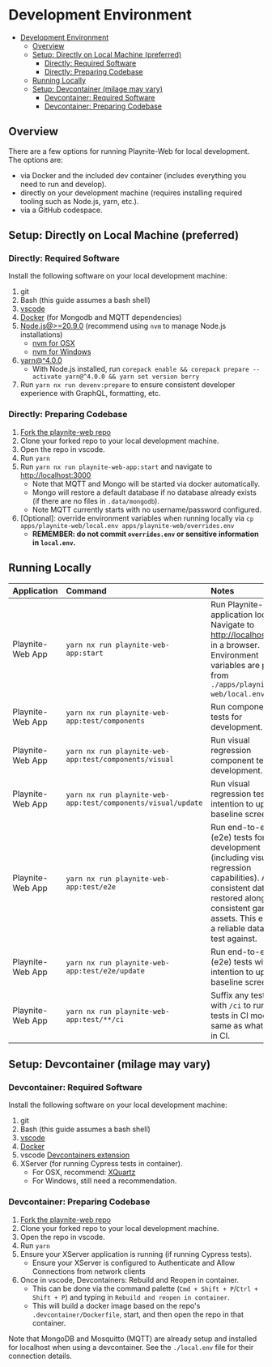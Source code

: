 # Development Environment

- [Development Environment](#development-environment)
  - [Overview](#overview)
  - [Setup: Directly on Local Machine (preferred)](#setup-directly-on-local-machine-preferred)
    - [Directly: Required Software](#directly-required-software)
    - [Directly: Preparing Codebase](#directly-preparing-codebase)
  - [Running Locally](#running-locally)
  - [Setup: Devcontainer (milage may vary)](#setup-devcontainer-milage-may-vary)
    - [Devcontainer: Required Software](#devcontainer-required-software)
    - [Devcontainer: Preparing Codebase](#devcontainer-preparing-codebase)

## Overview

There are a few options for running Playnite-Web for local development. The options are:

- via Docker and the included dev container (includes everything you need to run and develop).
- directly on your development machine (requires installing required tooling such as Node.js, yarn, etc.).
- via a GitHub codespace.

## Setup: Directly on Local Machine (preferred)

### Directly: Required Software

Install the following software on your local development machine:

1. git
2. Bash (this guide assumes a bash shell)
3. [vscode](https://code.visualstudio.com/Download)
4. [Docker](https://www.docker.com/products/docker-desktop/) (for Mongodb and MQTT dependencies)
5. [Node.js@>=20.9.0](https://nodejs.org/en/download/package-manager) (recommend using `nvm` to manage Node.js installations)
   - [nvm for OSX](https://github.com/nvm-sh/nvm)
   - [nvm for Windows](https://github.com/coreybutler/nvm-windows)
6. [yarn@^4.0.0](https://yarnpkg.com/getting-started)
   - With Node.js installed, run `corepack enable && corepack prepare --activate yarn@^4.0.0 && yarn set version berry`
7. Run `yarn nx run devenv:prepare` to ensure consistent developer experience with GraphQL, formatting, etc.

### Directly: Preparing Codebase

1. [Fork the playnite-web repo](https://github.com/andrew-codes/playnite-web/fork)
2. Clone your forked repo to your local development machine.
3. Open the repo in vscode.
4. Run `yarn`
5. Run `yarn nx run playnite-web-app:start` and navigate to [http://localhost:3000](http://localhost:3000)
   - Note that MQTT and Mongo will be started via docker automatically.
   - Mongo will restore a default database if no database already exists (if there are no files in `.data/mongodb`).
   - Note MQTT currently starts with no username/password configured.
6. \[Optional\]: override environment variables when running locally via `cp apps/playnite-web/local.env apps/playnite-web/overrides.env`
   - **REMEMBER: do not commit `overrides.env` or sensitive information in `local.env`.**

## Running Locally

| Application      | Command                                                      | Notes                                                                                                                                                                                                      |
| :--------------- | :----------------------------------------------------------- | :--------------------------------------------------------------------------------------------------------------------------------------------------------------------------------------------------------- |
| Playnite-Web App | `yarn nx run playnite-web-app:start`                         | Run Playnite-Web application locally. Navigate to [http://localhost:3000](http://localhost:3000) in a browser. Environment variables are pulled from `./apps/playnite-web/local.env`.                      |
| Playnite-Web App | `yarn nx run playnite-web-app:test/components`               | Run component tests for development.                                                                                                                                                                       |
| Playnite-Web App | `yarn nx run playnite-web-app:test/components/visual`        | Run visual regression component tests for development.                                                                                                                                                     |
| Playnite-Web App | `yarn nx run playnite-web-app:test/components/visual/update` | Run visual regression tests with intention to update a baseline screenshot.                                                                                                                                |
| Playnite-Web App | `yarn nx run playnite-web-app:test/e2e`                      | Run end-to-end (e2e) tests for development (including visual regression capabilities). A consistent database restored along with consistent game assets. This ensures a reliable data set to test against. |
| Playnite-Web App | `yarn nx run playnite-web-app:test/e2e/update`               | Run end-to-end (e2e) tests with intention to update a baseline screenshot.                                                                                                                                 |
| Playnite-Web App | `yarn nx run playnite-web-app:test/**/ci`                    | Suffix any test target with `/ci` to run the tests in CI mode; the same as what is run in CI.                                                                                                              |

## Setup: Devcontainer (milage may vary)

### Devcontainer: Required Software

Install the following software on your local development machine:

1. git
2. Bash (this guide assumes a bash shell)
3. [vscode](https://code.visualstudio.com/Download)
4. [Docker](https://www.docker.com/products/docker-desktop/)
5. vscode [Devcontainers extension](https://marketplace.visualstudio.com/items?itemName=ms-vscode-remote.remote-containers)
6. XServer (for running Cypress tests in container).
   - For OSX, recommend: [XQuartz](https://www.bing.com/ck/a?!&&p=c21da4f99329c03fJmltdHM9MTcxODg0MTYwMCZpZ3VpZD0zOTJjZTBlOC1iMzRjLTY3Y2MtMDU4NC1mM2NkYjI2MDY2NjUmaW5zaWQ9NTIyNw&ptn=3&ver=2&hsh=3&fclid=392ce0e8-b34c-67cc-0584-f3cdb2606665&psq=xquartz+&u=a1aHR0cHM6Ly93d3cueHF1YXJ0ei5vcmcv&ntb=1)
   - For Windows, still need a recommendation.

### Devcontainer: Preparing Codebase

1. [Fork the playnite-web repo](https://github.com/andrew-codes/playnite-web/fork)
2. Clone your forked repo to your local development machine.
3. Open the repo in vscode.
4. Run `yarn`
5. Ensure your XServer application is running (if running Cypress tests).
   - Ensure your XServer is configured to Authenticate and Allow Connections from network clients
6. Once in vscode, Devcontainers: Rebuild and Reopen in container.
   - This can be done via the command palette (`Cmd + Shift + P`/`Ctrl + Shift + P`) and typing in `Rebuild and reopen in container`.
   - This will build a docker image based on the repo's `.devcontainer/Dockerfile`, start, and then open the repo in that container.

Note that MongoDB and Mosquitto (MQTT) are already setup and installed for localhost when using a devcontainer. See the `./local.env` file for their connection details.
